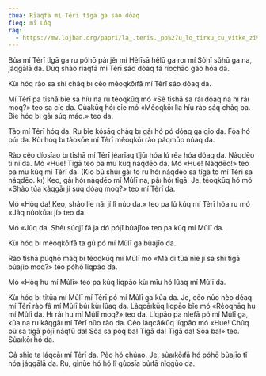 ```yaml
---
chua: Rỉaqfā mí Tẻrī tǐgā ga sáo dỏaq
fieq: mỉ Lỏq
raq:
  - https://mw.lojban.org/papri/la_.teris._po%27u_lo_tirxu_cu_vitke_zi%27o_le_barda_tcadu
---
```


Bủa mí Tẻrī tǐgā ga ru póhō pảı jěı mí Hẻlīsā hělū ga roı mí Sỏhī sǔhū
ga na, jáqgālā da. Dủq shảo rỉaqfā mí Tẻrī sáo dỏaq fǎ ríochāo gão hóa
da.

Kùı hóq rào sa shí chảq bı cẻo mẻoqkōıfā mí Tẻrī sáo dỏaq da.

Mí Tẻrī pa tỉshā bĩe sa híu na ru tẻoqkūq mó «Sẻ tîshā sa ráı dóaq na hı
ráı moq?» teo sa cíe da. Củakūq hóı cỉe mó «Mẻoqkōı lìa híu rào sáq chảq
ba. Bìe hóq bı gảı súq máq.» teo da.

Tảo mí Tẻrī hóq da. Ru bìe kósāq chảq bı gảı hó pó dóaq ga gỉo da. Fỏa
hó púı da. Kùı hóq bı tảokōe mí Tẻrī mêoqkōı rào páqmūo nủaq da.

Rào cêo díosīao bı tỉshā mí Tẻrī jéarīaq tǐjūı hóa lú rẻa hóa dóaq da.
Nảqdēo tì ní da. Mó «Hue! Tỉgā teo pa mu kủq náqdēo da. Mó «Hue!
Nảqdēo!» teo pa mu kủq mí Tẻrī da. (Kıo bủ shủı gảı to ru hóı nảqdēo sa
tígā to mí Tẻrī sa náqdēo. kı) Keo, gảı hóı nảqdēo mǐ Mủlī na, pâı hóı
tỉgā. Je, tẻoqkūq hó mó «Shảo tủa kảqgāı jí súq dóaq moq?» teo mí Tẻrī
da.

Mó «Hỏq da! Keo, shảo lỉe nãı jí lî nủo da.» teo pa lủ kủq mí Tẻrī hóa
ru mó «Jảq nủokūaı jí» teo da.

Mó «Jủq da. Shẻı súqjī fâ ja dó pójī bủajīo» teo pa kủq mí Mủlī da.

Kùı hóq bı mẻoqkōıfā ta gú pó mí Mủlī ga bủajīo da.

Rào tîshā púqhō máq bı tẻoqkūq mí Mủlī mó «Mả dỉ tủa nỉe jí sa shí tỉgā
búajīo moq?» teo póhō lỉqpāo da.

Mó «Hỏq hu mí Mủlī» teo pa kủq líqpāo kùı mîu hó lûaq mí Mủlī da.

Kùı hóq bı tỉtūa mí Mủlī mí Tẻrī pó mí Mủlī ga kủa da. Je, cẻo nủo nèo
déaq mí Tẻrī rào fâ mí Mủlī búı kùı lûaq da. Lảqcāıkūq líqpāo bĩe mó
«Rẻoqhāq hu mí Mủlī da. Hı rảı hu mí Mủlī moq?» teo da. Líqpāo pa nỉefā
pó mí Mủlī ga, kủa na ru kảqgāı mí Tẻrī nǔo rão da. Cẻo lảqcāıkūq líqpāo
mó «Hue! Chủq pũ sa tígā pójī nảqfū da! Sỏa sa póq ba! Tỉgā da! Tỉgā da!
Sỏa ba!» teo. Sủaıkōı hó da.

Cả shỉe ta láqcāı mí Tẻrī da. Pẻo hó chúao. Je, sủaıkōıfā hó póhō bủajīo
tǐ hóa jáqgālā da. Ru, gỉnūe hó hó lî gủosīa bủıfā nĩqgūo da.
